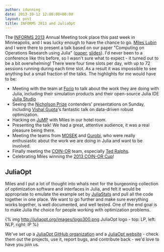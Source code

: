 ```yaml
---
author: idunning
date: 2013-10-12 12:00:00+00:00
layout: post
title: INFORMS 2013 and JuliaOpt
---
```


The [INFORMS 2013](http://meetings2.informs.org/minneapolis2013/index.php) Annual Meeting took place this past week in Minneapolis, and I was lucky enough to have the chance to go. [Miles Lubin](http://www.mit.edu/~mlubin/) and I were there to present a talk based on our paper "Computing on Operations Research using Julia" ([paper](http://www.optimization-online.org/DB_HTML/2013/05/3883.html), [slides](http://www.mit.edu/~mlubin/informs2013.pdf)). I'd never been to a conference like this before, so I wasn't sure what to expect - it turned out to be a bit overwhelming! There were four time slots per day, with up to 72 sessions running during each time slot. As a result it was impossible to see anything but a small fraction of the talks. The highlights for me would have to be:

* Meeting with the team at [Forio](http://forio.com/) to talk about the work they are doing with Julia, including their simulation products and their open-source Julia IDE [Julia Studio](http://forio.com/products/julia-studio)
* Seeing the [Nicholson Prize](https://www.informs.org/Recognize-Excellence/INFORMS-Prizes-Awards/George-Nicholson-Student-Paper-Competition) contenders' presentations on Sunday, including [Vishal Gupta](www.mit.edu/~vgupta1)'s fantastic talk on data-driven robust optimization.
* Hacking on [JuMP](http://github.com/JuliaOpt/JuMP.jl) with Miles in our hotel room.
* Presenting the talk! We had a great, attentive audience, it was a real pleasure being there.
* Meeting the teams from [MOSEK](http://www.mosek.com) and [Gurobi](http://www.gurobi.com), who were really enthusiastic about the work we are doing in Julia and want to be involved.
* Finally meeting the [COIN-OR](http://www.coin-or.org/) team, especially [Ted Ralphs](http://coral.ie.lehigh.edu/~ted/).
* Celebrating Miles winning the [2013 COIN-OR Cup](http://www.coin-or.org/coinCup/coinCup.html)!

## JuliaOpt

Miles and I put a lot of thought into whats next for the burgeoning collection of optimization software and interfaces in Julia, and felt it would be appropriate to emulate the example set by [JuliaStats](https://github.com/JuliaStats) and pull all the code together in one place. We want to go further and make sure everything works together, is well documented, and well tested. One of the end goal is to make Julia _the_ choice for people working with optimization problems.

{% img http://juliaopt.org/images/logo300.png JuliaOpt logo - top: LP, left: NLP, right: IP %}

We've set up a [JuliaOpt GitHub organization](https://github.com/JuliaOpt) and a [JuliaOpt website](http://juliaopt.org) - check them out the projects, use it, report bugs, and contribute back - we'd love to have you join us.
